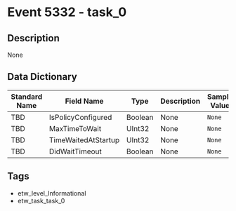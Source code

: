# Event 5332 - task_0

## Description
None

## Data Dictionary
|Standard Name|Field Name|Type|Description|Sample Value|
|---|---|---|---|---|
|TBD|IsPolicyConfigured|Boolean|None|`None`|
|TBD|MaxTimeToWait|UInt32|None|`None`|
|TBD|TimeWaitedAtStartup|UInt32|None|`None`|
|TBD|DidWaitTimeout|Boolean|None|`None`|

## Tags
* etw_level_Informational
* etw_task_task_0